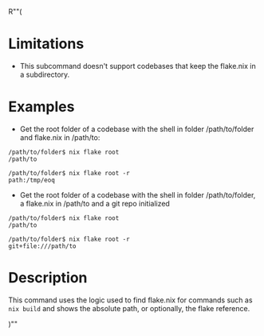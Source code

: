 R""(

# Limitations
- This subcommand doesn't support codebases that keep the flake.nix in a subdirectory.

# Examples

* Get the root folder of a codebase with the shell in folder /path/to/folder and flake.nix in /path/to:

```console
/path/to/folder$ nix flake root
/path/to

/path/to/folder$ nix flake root -r
path:/tmp/eoq
```

* Get the root folder of a codebase with the shell in folder /path/to/folder, a flake.nix in /path/to and a git repo initialized

```console
/path/to/folder$ nix flake root
/path/to

/path/to/folder$ nix flake root -r
git+file:///path/to
```

# Description

This command uses the logic used to find flake.nix for commands
such as `nix build` and shows the absolute path, or optionally,
the flake reference.

)""
